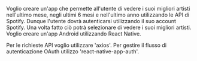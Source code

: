 Voglio creare un'app che permette all'utente di vedere i suoi migliori artisti nell'ultimo mese, negli ultimi 6 mesi e nell'ultimo anno utilizzando le API di Spotify.
Dunque l'utente dovrà autenticarsi utilizzando il suo account Spotify. Una volta fatto ciò potrà selezionare di vedere i suoi migliori artisti.
Voglio creare un'app Android utilizzando React Native. 

Per le richieste API voglio utilizzare 'axios'.
Per gestire il flusso di autenticazione OAuth utilizzo 'react-native-app-auth'.
